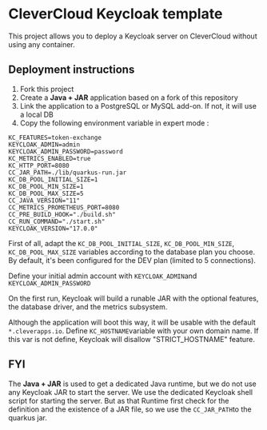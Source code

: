 # CleverCloud Keycloak template

This project allows you to deploy a Keycloak server on CleverCloud without using any container.

## Deployment instructions

1. Fork this project
1. Create a __Java + JAR__ application based on a fork of this repository
1. Link the application to a PostgreSQL or MySQL add-on. If not, it will use a local DB
1. Copy the following environment variable in expert mode :

```
KC_FEATURES=token-exchange
KEYCLOAK_ADMIN=admin
KEYCLOAK_ADMIN_PASSWORD=password
KC_METRICS_ENABLED=true
KC_HTTP_PORT=8080
CC_JAR_PATH=./lib/quarkus-run.jar
KC_DB_POOL_INITIAL_SIZE=1
KC_DB_POOL_MIN_SIZE=1
KC_DB_POOL_MAX_SIZE=5
CC_JAVA_VERSION="11"
CC_METRICS_PROMETHEUS_PORT=8080
CC_PRE_BUILD_HOOK="./build.sh"
CC_RUN_COMMAND="./start.sh"
KEYCLOAK_VERSION="17.0.0"
```

First of all, adapt the `KC_DB_POOL_INITIAL_SIZE`, `KC_DB_POOL_MIN_SIZE`, `KC_DB_POOL_MAX_SIZE` variables according to the database plan you choose. By default, it's been configured for the DEV plan (limited to 5 connections).

Define your initial admin account with `KEYCLOAK_ADMIN`and `KEYCLOAK_ADMIN_PASSWORD`

On the first run, Keycloak will build a runable JAR with the optional features, the database driver, and the metrics subsystem.

Although the application will boot this way, it will be usable with the default `*.cleverapps.io`. Define `KC_HOSTNAME`variable with your own domain name. If this var is not define, Keycloak will disallow "STRICT_HOSTNAME" feature.

## FYI

The __Java + JAR__ is used to get a dedicated Java runtime, but we do not use any Keycloak JAR to start the server. We use the dedicated Keycloak shell script for starting the server. But as that Runtime first check for the definition and the existence of a JAR file, so we use the `CC_JAR_PATH`to the quarkus jar.
